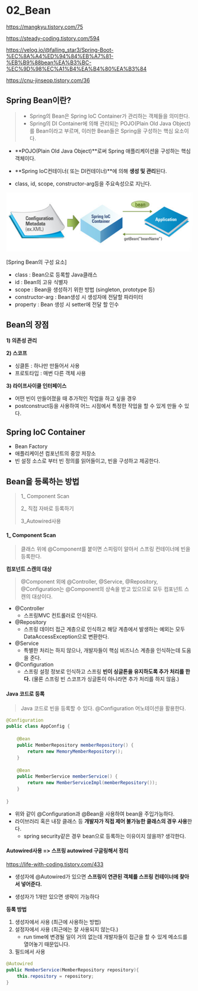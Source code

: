 # 02_Bean

https://mangkyu.tistory.com/75

https://steady-coding.tistory.com/594

https://velog.io/@falling_star3/Spring-Boot-%EC%8A%A4%ED%94%84%EB%A7%81-%EB%B9%88bean%EA%B3%BC-%EC%9D%98%EC%A1%B4%EA%B4%80%EA%B3%84

https://cnu-jinseop.tistory.com/36

## Spring Bean이란?

> - Spring의 Bean은 Spring IoC Container가 관리하는 객체들을 의미한다.
> - Spring의 DI Container에 의해 관리되는 POJO(Plain Old Java Object)를 Bean이라고 부르며, 이러한 Bean들은 Spring을 구성하는 핵심 요소이다.

- **POJO(Plain Old Java Object)**로써 Spring 애플리케이션을 구성하는 핵심 객체이다.

- **Spring IoC컨테이너( 또는 DI컨테이너)**에 의해 **생성 및 관리**된다.
- class, id, scope, constructor-arg등을 주요속성으로 지닌다.

![image-20230201172821413](./02_Bean.assets/image-20230201172821413.png)

[Spring Bean의 구성 요소]

- class : Bean으로 등록할 Java클래스
- id : Bean의 고유 식별자
- scope : Bean을 생성하기 위한 방법 (singleton, prototype 등)
- constructor-arg : Bean생성 시 생성자에 전달할 파라미터
- property : Bean 생성 시 setter에 전달 할 인수



## Bean의 장점

**1) 의존성 관리**

**2) 스코프**

- 싱클톤 : 하나만 만들어서 사용
- 프로토타입 : 매번 다른 객체 사용



**3) 라이프사이클 인터페이스**

- 어떤 빈이 만들어졌을 때 추가적인 작업을 하고 싶을 경우
- postconstruct등을 사용하여 어느 시점에서 특정한 작업을 할 수 있게 만들 수 있다.





## Spring IoC Container

- Bean Factory
- 애플리케이션 컴포넌트의 중앙 저장소
- 빈 설정 소스로 부터 빈 정의를 읽어들이고, 빈을 구성하고 제공한다.



## Bean을 등록하는 방법

> 1_ Component Scan
>
> 2_ 직접 자바로 등록하기
>
> 3_Autowired사용

#### 1_ Component Scan

> 클래스 위에 @Component를 붙이면 스피링이 알아서 스프링 컨테이너에 빈을 등록한다.



**컴포넌트 스캔의 대상**

> @Component 외에 @Controller, @Service, @Repository, @Configuration는 @Component의 상속을 받고 있으므로 모두 컴포넌트 스캔의 대상이다.

- @Controller
  - 스프링MVC 컨트롤러로 인식된다.
- @Repository
  - 스프링 데이터 접근 계층으로 인식하고 해당 계층에서 발생하는 예외는 모두 DataAccessException으로 변환한다.
- @Service
  - 특별한 처리는 하지 않으나, 개발자들이 핵심 비즈니스 계층을 인식하는데 도움을 준다.
- @Configuration
  - 스프링 설정 정보로 인식하고 스프링 **빈이 싱글톤을 유지하도록 추가 처리를 한다.** (물론 스프링 빈 스코프가 싱글톤이 아니라면 추가 처리를 하지 않음.)



#### Java 코드로 등록

> Java 코드로 빈을 등록할 수 있다. @Configuration 어노테이션을 활용한다.

```java
@Configuration
public class AppConfig {

    @Bean
    public MemberRepository memberRepository() {
        return new MemoryMemberRepository();
    }

    @Bean
    public MemberService memberService() {
        return new MemberServiceImpl(memberRepository());
    }

}
```

- 위와 같이 @Configuration과 @Bean을 사용하여 bean을 주입가능하다.
- 라이브러리 혹은 내장 클래스 등 **개발자가 직접 제어 불가능한 클래스의 경우 사용**한다.
  - spring security같은 경우 bean으로 등록하는 이유이지 않을까? 생각한다.



#### Autowired사용 => 스프링 autowired 구글링해서 정리

https://life-with-coding.tistory.com/433

- 생성자에 @Autowired가 있으면 **스프링이 연관된 객체를 스프링 컨테이너에 찾아서 넣어준다.**

- 생성자가 1개만 있으면 생략이 가능하다

**등록 방법**

1. 생성자에서 사용 (최근에 사용하는 방법)
2. 설정자에서 사용 (최근에는 잘 사용되지 않는다.)
   - run time에 변경될 일이 거의 없는데 개발자들이 접근을 할 수 있게 메소드를 열어놓기 때문입니다.
3. 필드에서 사용

```java
@Autowired
public MemberService(MemberRepository repository){
	this.repository = repository;
}
```









